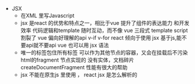 










- JSX
  - 在XML 里写Javascript
  - jsx 是react 的优势和特点之一，相比于vue 提升了组件的表达能力 和开发效率
    代码逻辑和template 随时互动，而不像 vue 三段式 template script 割裂了
    vue 偏向好理解的api v-if v-for  react 倾向于使用 jsx 基于js,能不要api就不要api
    vue 也可以用 jsx 语法
  - 唯一的标签包住所有标签  可以作为其他节点的容器，又会在挂载后不污染html的fragment 节点实现的
    没有实体，文档碎片 createDocumentFragment
    性能有很大的帮助
  - jsx 不能在原生js 里使用 ， react jsx 是怎么解析的